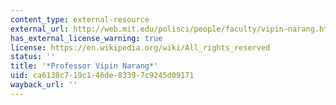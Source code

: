 ```yaml
---
content_type: external-resource
external_url: http://web.mit.edu/polisci/people/faculty/vipin-narang.html
has_external_license_warning: true
license: https://en.wikipedia.org/wiki/All_rights_reserved
status: ''
title: '*Professor Vipin Narang*'
uid: ca6138c7-19c1-46de-8339-7c9245d09171
wayback_url: ''
---
```


